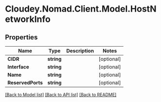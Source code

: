 # Cloudey.Nomad.Client.Model.HostNetworkInfo

## Properties

Name | Type | Description | Notes
------------ | ------------- | ------------- | -------------
**CIDR** | **string** |  | [optional] 
**Interface** | **string** |  | [optional] 
**Name** | **string** |  | [optional] 
**ReservedPorts** | **string** |  | [optional] 

[[Back to Model list]](../README.md#documentation-for-models) [[Back to API list]](../README.md#documentation-for-api-endpoints) [[Back to README]](../README.md)

